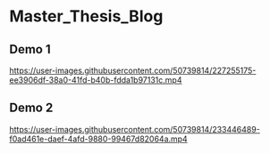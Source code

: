# Master_Thesis_Blog

## Demo 1

https://user-images.githubusercontent.com/50739814/227255175-ee3906df-38a0-41fd-b40b-fdda1b97131c.mp4

## Demo 2

https://user-images.githubusercontent.com/50739814/233446489-f0ad461e-daef-4afd-9880-99467d82064a.mp4
